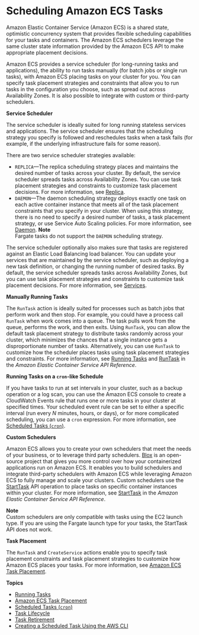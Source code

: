 # Scheduling Amazon ECS Tasks<a name="scheduling_tasks"></a>

Amazon Elastic Container Service \(Amazon ECS\) is a shared state, optimistic concurrency system that provides flexible scheduling capabilities for your tasks and containers\. The Amazon ECS schedulers leverage the same cluster state information provided by the Amazon ECS API to make appropriate placement decisions\.

Amazon ECS provides a service scheduler \(for long\-running tasks and applications\), the ability to run tasks manually \(for batch jobs or single run tasks\), with Amazon ECS placing tasks on your cluster for you\. You can specify task placement strategies and constraints that allow you to run tasks in the configuration you choose, such as spread out across Availability Zones\. It is also possible to integrate with custom or third\-party schedulers\.

**Service Scheduler**

The service scheduler is ideally suited for long running stateless services and applications\. The service scheduler ensures that the scheduling strategy you specify is followed and reschedules tasks when a task fails \(for example, if the underlying infrastructure fails for some reason\)\.

There are two service scheduler strategies available:
+ `REPLICA`—The replica scheduling strategy places and maintains the desired number of tasks across your cluster\. By default, the service scheduler spreads tasks across Availability Zones\. You can use task placement strategies and constraints to customize task placement decisions\. For more information, see [Replica](ecs_services.md#service_scheduler_replica)\.
+ `DAEMON`—The daemon scheduling strategy deploys exactly one task on each active container instance that meets all of the task placement constraints that you specify in your cluster\. When using this strategy, there is no need to specify a desired number of tasks, a task placement strategy, or use Service Auto Scaling policies\. For more information, see [Daemon](ecs_services.md#service_scheduler_daemon)\.
**Note**  
Fargate tasks do not support the `DAEMON` scheduling strategy\.

The service scheduler optionally also makes sure that tasks are registered against an Elastic Load Balancing load balancer\. You can update your services that are maintained by the service scheduler, such as deploying a new task definition, or changing the running number of desired tasks\. By default, the service scheduler spreads tasks across Availability Zones, but you can use task placement strategies and constraints to customize task placement decisions\. For more information, see [Services](ecs_services.md)\.

**Manually Running Tasks**

The `RunTask` action is ideally suited for processes such as batch jobs that perform work and then stop\. For example, you could have a process call `RunTask` when work comes into a queue\. The task pulls work from the queue, performs the work, and then exits\. Using `RunTask`, you can allow the default task placement strategy to distribute tasks randomly across your cluster, which minimizes the chances that a single instance gets a disproportionate number of tasks\. Alternatively, you can use `RunTask` to customize how the scheduler places tasks using task placement strategies and constraints\. For more information, see [Running Tasks](ecs_run_task.md) and [RunTask](https://docs.aws.amazon.com/AmazonECS/latest/APIReference//API_RunTask.html) in the *Amazon Elastic Container Service API Reference*\.

**Running Tasks on a `cron`\-like Schedule**

If you have tasks to run at set intervals in your cluster, such as a backup operation or a log scan, you can use the Amazon ECS console to create a CloudWatch Events rule that runs one or more tasks in your cluster at specified times\. Your scheduled event rule can be set to either a specific interval \(run every *N* minutes, hours, or days\), or for more complicated scheduling, you can use a `cron` expression\. For more information, see [Scheduled Tasks \(`cron`\)](scheduled_tasks.md)\.

**Custom Schedulers**

Amazon ECS allows you to create your own schedulers that meet the needs of your business, or to leverage third party schedulers\. [Blox](https://blox.github.io/) is an open\- source project that gives you more control over how your containerized applications run on Amazon ECS\. It enables you to build schedulers and integrate third\-party schedulers with Amazon ECS while leveraging Amazon ECS to fully manage and scale your clusters\. Custom schedulers use the [StartTask](https://docs.aws.amazon.com/AmazonECS/latest/APIReference//API_StartTask.html) API operation to place tasks on specific container instances within your cluster\. For more information, see [StartTask](https://docs.aws.amazon.com/AmazonECS/latest/APIReference//API_StartTask.html) in the *Amazon Elastic Container Service API Reference*\.

**Note**  
Custom schedulers are only compatible with tasks using the EC2 launch type\. If you are using the Fargate launch type for your tasks, the StartTask API does not work\.

**Task Placement**

The `RunTask` and `CreateService` actions enable you to specify task placement constraints and task placement strategies to customize how Amazon ECS places your tasks\. For more information, see [Amazon ECS Task Placement](task-placement.md)\.

**Topics**
+ [Running Tasks](ecs_run_task.md)
+ [Amazon ECS Task Placement](task-placement.md)
+ [Scheduled Tasks \(`cron`\)](scheduled_tasks.md)
+ [Task Lifecycle](task_life_cycle.md)
+ [Task Retirement](task-retirement.md)
+ [Creating a Scheduled Task Using the AWS CLI](scheduled_tasks_cli_tutorial.md)